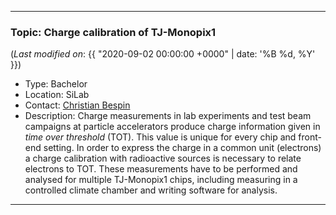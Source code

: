 ***

### Topic: Charge calibration of TJ-Monopix1

(_Last modified on_: {{ "2020-09-02 00:00:00 +0000" | date: '%B %d, %Y' }})

- Type: Bachelor
- Location: SiLab
- Contact: [Christian Bespin](mailto:bespin@physik.uni-bonn.de)
- Description: Charge measurements in lab experiments and test beam campaigns at particle accelerators produce charge information given in _time over threshold_ (TOT). 
This value is unique for every chip and front-end setting.
In order to express the charge in a common unit (electrons) a charge calibration with radioactive sources is necessary to relate electrons to TOT.
These measurements have to be performed and analysed for multiple TJ-Monopix1 chips, including measuring in a controlled climate chamber and writing software for analysis.

***

